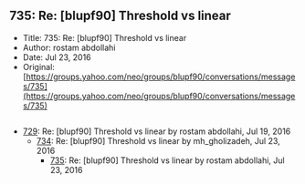 ## 735: Re: [blupf90] Threshold vs linear

- Title: 735: Re: [blupf90] Threshold vs linear
- Author: rostam abdollahi
- Date: Jul 23, 2016
- Original: [https://groups.yahoo.com/neo/groups/blupf90/conversations/messages/735](https://groups.yahoo.com/neo/groups/blupf90/conversations/messages/735)

```

```

- [729](0729.md): Re: [blupf90] Threshold vs linear by rostam abdollahi, Jul 19, 2016
    - [734](0734.md): Re: [blupf90] Threshold vs linear by mh_gholizadeh, Jul 23, 2016
        - [735](0735.md): Re: [blupf90] Threshold vs linear by rostam abdollahi, Jul 23, 2016

